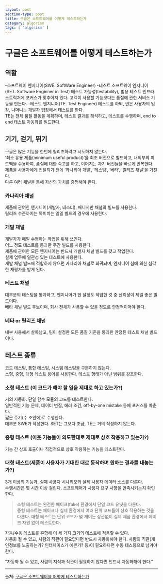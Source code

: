 ```yaml
---
layout: post
section-type: post
title: 구글은 소프트웨어를 어떻게 테스트하는가
category: algorism
tags: [ 'algorism' ]
---
```


# 구글은 소프트웨어를 어떻게 테스트하는가

## 역활

-소프트웨어 엔지니어(SWE. SoftWare Engineer)
-테스트 소프트웨어 엔지니어(SET. Software Enginner in Test)
 테스트 가능성(testability), 범용 테스트 인프라스트럭처에 포커스가 맞추어져 있다.
고객이 사용할 기능보다는 품질에 관한 서비스 기능을 만든다.
-테스트 엔지니어(TE. Test Engineer)
테스트를 하되, 반은 사용자의 입장, 나머니는 개발자 입장에서 테스트를 한다.  
TE는 전체 품질 활동을 계획하며, 테스트 결과를 해석하고, 테스트를 수행하며,  end to end 테스트 자동화를 빌드한다.

## 기기, 걷기, 뛰기
구글은 많은 기능을 한번에 릴리즈하려고 시도하지 않는다.  
‘최소 유용 제품(minimum useful product)’을 최초 버전으로 빌드하고, 내외부의 피드백을 수용하여, 품질에 대한 숙고를 하고, 이어지는 차기 버전들을 빠르게 반복한다.  
제품을 사용자에게 전달되기 전에 ‘카나리아 개발’, ‘테스팅’, ‘베타’, ‘릴리즈 채널’을 거친다.  
다른 여러 채널을 통해 자신의 가치를 증명해야 한다.

### 카나리아 채널
제품에 관여한 엔지니어(개발자, 테스터), 매니저만 채널의 빌드를 사용한다.  
릴리즈 수준까지는 목미치는 일일 빌드의 경우에 사용한다.

### 개발 채널
개발자가 매일 수행하는 작업을 위해 쓰인다.  
어느 정도 테스트를 통과한 주간 빌드를 사용한다.  
제품에 관여한 모든 엔지니어는 반드시 개발자 채널 빌드를 갖고 작업한다.  
실제 업무에 일관성 있는 테스트에 사용한다.  
개발 채널 빌드에 적합하지 않으면 카나리아 채널로 회귀되며, 엔지니어 침에 의한 심각한 재평가를 받게 된다.

### 테스트 채널
대부분의 테스팅을 통과하고, 엔지니어가 한 달정도 작업한 것 중 신뢰성이 제일 좋은 빌드이다.  
베타 채널 빌드 후보이며, 회사 전체가 사용할 수 있을 정도로 안정적이어야 한다.

### 베타 or 릴리즈 채널
내부 사용헤서 살아남고, 팀이 설정한 모든 품질 기준을 통과한 안정된 테스트 채널 빌드이다.

## 테스트 종류
코드 테스팅, 통합 테스팅, 시스템 테스팅을 구분하지 않는다.  
소형, 중형, 대형 테스트 용어를 사용한다. 테스트 형태가 아닌 범위를 강조한다.

### 소형 테스트 (이 코드가 해야 할 일을 제대로 하고 있는가?)
거의 자동화. 단일 함수 모듈의 코드를 테스트한다.  
일반적인 기능 문제, 데이터 변질, 에러 조건, off-by-one mistake 등에 포커스를 마춘다.  
짧은 주기(수 초안에)로 수행한다.  
대부분 SWE가 작성한다.  SET는 그보다 조금, TE는 거의 작성하지 않는다.

### 중형 테스트 (이웃 기능들이 의도한대로 제대로 상호 작용하고 있는가?)
기능 간 상호 호출이나 직접적으로 상호 작용하는 기능을 테스트한다.

### 대형 태스트(제품이 사용자가 기대한 대로 동작하며 원하는 결과를 내놓는가?)
3개 이상의 기능과, 실제 사용자 시나리오와 실제 사용자 데이터 소스를 다룬다.  
수행시간은 몇 시간 이상 걸린다. 소프트웨어가 사용자 요구 사항을 만족시키는지 확인한다.

> 소형 테스트는 완전한 페이크(fake) 환경에서 단일 코드 유닛을 다룬다.  
> 중형 테스트는 페이크나 실제 환경에서 여러 단위 코드들이 상호 작용하는 것을 다룬다.
> 대형 테스트는 단위 코드가 몇 개이든 상관없이 실제 제품 환경에서 페이크 자원 없이 테스트한다.

자동/수동 테스트를 혼합해 이 세 가지 크기의 테스트에 적용할 수 있다.  
자동화 될 수 있고, 사람의 직관이 필요없다면 반드시 자동화해야 한다. 사람의 직관(개인정보를 노출하는가? 인터페이스가 예쁜가? 등)이 필요하다면 수동 테스팅으로 남겨야 한다.

“자동화 될 수 있고, 사람의 지식과 직관이 필요하지 않다면 반드시 자동화해야 한다.”

---

출처: [구글은 소프트웨어를 어떻게 테스트하는가](http://book.daum.net/detail/book.do?bookid=KOR9788960774100)
